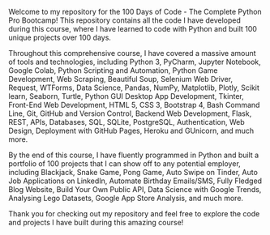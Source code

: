 Welcome to my repository for the 100 Days of Code - The Complete Python Pro Bootcamp! This repository contains all the code I have developed during this course, where I have learned to code with Python and built 100 unique projects over 100 days.

Throughout this comprehensive course, I have covered a massive amount of tools and technologies, including Python 3, PyCharm, Jupyter Notebook, Google Colab, Python Scripting and Automation, Python Game Development, Web Scraping, Beautiful Soup, Selenium Web Driver, Request, WTForms, Data Science, Pandas, NumPy, Matplotlib, Plotly, Scikit learn, Seaborn, Turtle, Python GUI Desktop App Development, Tkinter, Front-End Web Development, HTML 5, CSS 3, Bootstrap 4, Bash Command Line, Git, GitHub and Version Control, Backend Web Development, Flask, REST, APIs, Databases, SQL, SQLite, PostgreSQL, Authentication, Web Design, Deployment with GitHub Pages, Heroku and GUnicorn, and much more.

By the end of this course, I have fluently programmed in Python and built a portfolio of 100 projects that I can show off to any potential employer, including Blackjack, Snake Game, Pong Game, Auto Swipe on Tinder, Auto Job Applications on LinkedIn, Automate Birthday Emails/SMS, Fully Fledged Blog Website, Build Your Own Public API, Data Science with Google Trends, Analysing Lego Datasets, Google App Store Analysis, and much more.

Thank you for checking out my repository and feel free to explore the code and projects I have built during this amazing course!